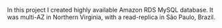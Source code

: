 In this project I created highly available Amazon RDS MySQL database. It was multi-AZ in Northern Virginia, with a read-replica in São Paulo, Brazil. 
